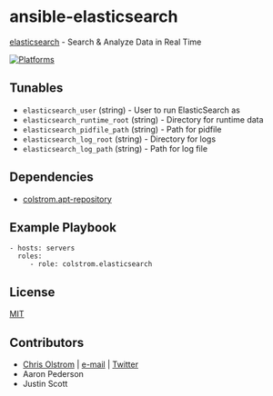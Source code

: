 # ansible-elasticsearch

[elasticsearch](https://www.elastic.co/) - Search & Analyze Data in Real Time

[![Platforms](http://img.shields.io/badge/platforms-ubuntu-lightgrey.svg?style=flat)](#)

Tunables
--------
* ```elasticsearch_user``` (string) - User to run ElasticSearch as
* ```elasticsearch_runtime_root``` (string) - Directory for runtime data
* ```elasticsearch_pidfile_path``` (string) - Path for pidfile
* ```elasticsearch_log_root``` (string) - Directory for logs
* ```elasticsearch_log_path``` (string) - Path for log file

Dependencies
------------
* [colstrom.apt-repository](https://github.com/colstrom/ansible-apt-repository/)

Example Playbook
----------------
    - hosts: servers
      roles:
         - role: colstrom.elasticsearch

License
-------
[MIT](https://tldrlegal.com/license/mit-license)

Contributors
------------
* [Chris Olstrom](https://colstrom.github.io/) | [e-mail](mailto:chris@olstrom.com) | [Twitter](https://twitter.com/ChrisOlstrom)
* Aaron Pederson
* Justin Scott
